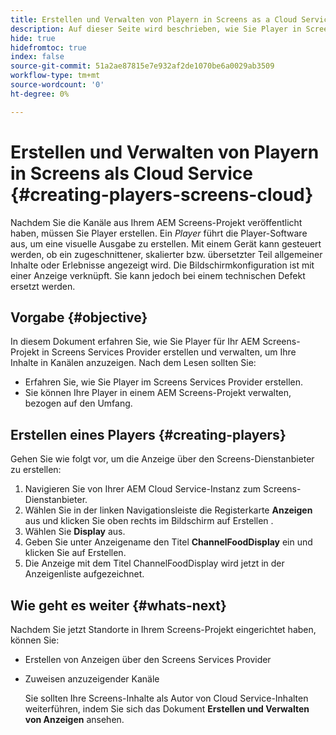 ```yaml
---
title: Erstellen und Verwalten von Playern in Screens as a Cloud Service
description: Auf dieser Seite wird beschrieben, wie Sie Player in Screens as a Cloud Service erstellen und verwalten.
hide: true
hidefromtoc: true
index: false
source-git-commit: 51a2ae87815e7e932af2de1070be6a0029ab3509
workflow-type: tm+mt
source-wordcount: '0'
ht-degree: 0%

---
```



# Erstellen und Verwalten von Playern in Screens als Cloud Service {#creating-players-screens-cloud}

Nachdem Sie die Kanäle aus Ihrem AEM Screens-Projekt veröffentlicht haben, müssen Sie Player erstellen.
Ein *Player* führt die Player-Software aus, um eine visuelle Ausgabe zu erstellen. Mit einem Gerät kann gesteuert werden, ob ein zugeschnittener, skalierter bzw. übersetzter Teil allgemeiner Inhalte oder Erlebnisse angezeigt wird. Die Bildschirmkonfiguration ist mit einer Anzeige verknüpft. Sie kann jedoch bei einem technischen Defekt ersetzt werden.

## Vorgabe {#objective}

In diesem Dokument erfahren Sie, wie Sie Player für Ihr AEM Screens-Projekt in Screens Services Provider erstellen und verwalten, um Ihre Inhalte in Kanälen anzuzeigen. Nach dem Lesen sollten Sie:

* Erfahren Sie, wie Sie Player im Screens Services Provider erstellen.
* Sie können Ihre Player in einem AEM Screens-Projekt verwalten, bezogen auf den Umfang.

## Erstellen eines Players {#creating-players}

Gehen Sie wie folgt vor, um die Anzeige über den Screens-Dienstanbieter zu erstellen:

1. Navigieren Sie von Ihrer AEM Cloud Service-Instanz zum Screens-Dienstanbieter.
1. Wählen Sie in der linken Navigationsleiste die Registerkarte **Anzeigen** aus und klicken Sie oben rechts im Bildschirm auf Erstellen .
1. Wählen Sie **Display** aus.
1. Geben Sie unter Anzeigename den Titel **ChannelFoodDisplay** ein und klicken Sie auf Erstellen.
1. Die Anzeige mit dem Titel ChannelFoodDisplay wird jetzt in der Anzeigenliste aufgezeichnet.

## Wie geht es weiter {#whats-next}

Nachdem Sie jetzt Standorte in Ihrem Screens-Projekt eingerichtet haben, können Sie:

* Erstellen von Anzeigen über den Screens Services Provider
* Zuweisen anzuzeigender Kanäle

   Sie sollten Ihre Screens-Inhalte als Autor von Cloud Service-Inhalten weiterführen, indem Sie sich das Dokument **Erstellen und Verwalten von Anzeigen** ansehen.